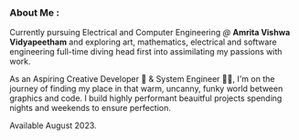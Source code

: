 ### About Me  :

Currently pursuing Electrical and Computer Engineering *@* **Amrita Vishwa Vidyapeetham** and exploring art, mathematics, electrical and software engineering full-time diving head first into assimilating my passions with work.


As an Aspiring Creative Developer 🚀 & System Engineer 🐱‍💻, I'm on the journey of finding my place in that warm, uncanny, funky world between graphics and code. I build highly performant beauitful projects spending nights and weekends to ensure perfection. 


Available August 2023.
</br>
